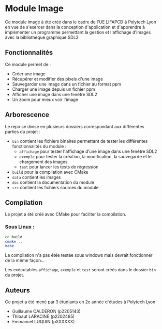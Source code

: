 # Module Image

Ce module image à été créé dans le cadre de l'UE LIFAPCD à Polytech Lyon en vue de s'exercer dans la conception d'application et d'apprendre à implémenter un
programme permettant la gestion et l'affichage d'images avec la bibliothèque graphique SDL2

## Fonctionnalités

Ce module permet de :

- Créer une image
- Récupérer et modifier des pixels d'une image
- Sauvegarder une image dans un fichier au format ppm
- Charger une image depuis un fichier ppm
- Afficher une image dans une fenêtre SDL2
- Un zoom pour mieux voir l'image

## Arborescence

Le repo se divise en plusieurs dossiers correspondant aux différentes parties du projet :

- ``bin`` contient les fichiers binaires permettant de tester les différentes fonctionnalités du module :
    - ``affichage`` pour tester l'affichage d'une image dans une fenêtre SDL2
    - ``exemple`` pour tester la création, la modification, la sauvegarde et le chargement des images
    - ``test`` pour lancer les tests de régression
- ``build`` pour la compilation avec CMake
- ``data`` contient les images 
- ``doc`` contient la documentation du module
- ``src`` contient les fichiers sources du module

## Compilation

Le projet a été créé avec CMake pour faciliter la compilation.

### Sous Linux :

```bash
cd build
cmake ..
make
```

La compilation n'a pas étée testée sous windows mais devrait fonctionner de la même façon...

Les exécutables ``affichage``, ``exemple``  et ``test`` seront créés dans le dossier ``bin`` du projet.

## Auteurs

Ce projet a été mené par 3 étudiants en 2e année d'études à Polytech Lyon

- Guillaume CALDERON (p2205143)
- Thibaut LARACINE (p2202485)
- Emmanuel LUQUIN (pXXXXXX)